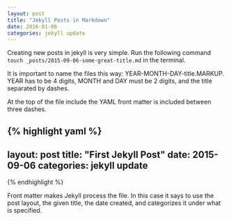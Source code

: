 ```yaml
---
layout: post
title: "Jekyll Posts in Markdown"
date: 2016-01-06
categories: jekyll update
---
```


Creating new posts in jekyll is very simple. Run the following command `touch _posts/2015-09-06-some-great-title.md` in the terminal.

It is important to name the files this way: YEAR-MONTH-DAY-title.MARKUP. YEAR has to be 4 digits, MONTH and DAY must be 2 digits, and the title separated by dashes.

At the top of the file include the YAML front matter is included between three dashes.

{% highlight yaml %}
---
layout: post
title: "First Jekyll Post"
date: 2015-09-06
categories: jekyll update
---
{% endhighlight %}

Front matter makes Jekyll process the file. In this case it says to use the post layout, the given title, the date created, and categorizes it under what is specified.
